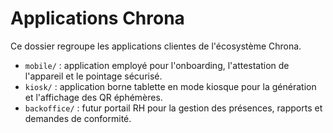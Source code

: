 # Applications Chrona

Ce dossier regroupe les applications clientes de l'écosystème Chrona.
- `mobile/` : application employé pour l'onboarding, l'attestation de l'appareil et le pointage sécurisé.
- `kiosk/` : application borne tablette en mode kiosque pour la génération et l'affichage des QR éphémères.
- `backoffice/` : futur portail RH pour la gestion des présences, rapports et demandes de conformité.
